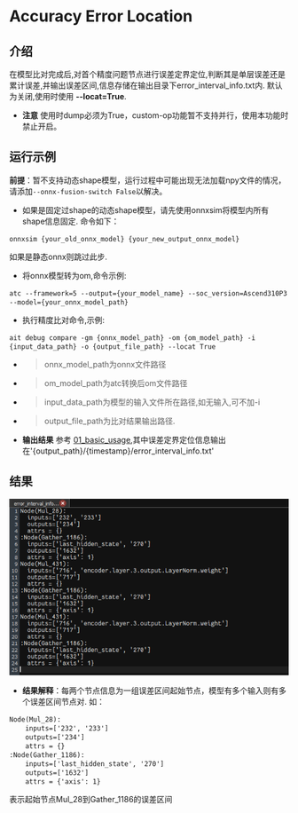 # Accuracy Error Location


## 介绍
在模型比对完成后,对首个精度问题节点进行误差定界定位,判断其是单层误差还是累计误差,并输出误差区间,信息存储在输出目录下error_interval_info.txt内.
默认为关闭,使用时使用 **--locat=True**.
* **注意** 使用时dump必须为True，custom-op功能暂不支持并行，使用本功能时禁止开启。

## 运行示例
**前提**：暂不支持动态shape模型，运行过程中可能出现无法加载npy文件的情况，请添加`--onnx-fusion-switch False`以解决。
* 如果是固定过shape的动态shape模型，请先使用onnxsim将模型内所有shape信息固定.
命令如下：
```
onnxsim {your_old_onnx_model} {your_new_output_onnx_model}
```
如果是静态onnx则跳过此步.
* 将onnx模型转为om,命令示例:
```
atc --framework=5 --output={your_model_name} --soc_version=Ascend310P3 --model={your_onnx_model_path}
```
* 执行精度比对命令,示例:
```
ait debug compare -gm {onnx_model_path} -om {om_model_path} -i {input_data_path} -o {output_file_path} --locat True
```
* > onnx_model_path为onnx文件路径
* > om_model_path为atc转换后om文件路径
* > input_data_path为模型的输入文件所在路径,如无输入,可不加-i
* > output_file_path为比对结果输出路径.
- **输出结果** 参考 [01_basic_usage](../01_basic_usage/README.md),其中误差定界定位信息输出在'{output_path}/{timestamp}/error_interval_info.txt'

## 结果
![content](./说明.png)
* **结果解释**：每两个节点信息为一组误差区间起始节点，模型有多个输入则有多个误差区间节点对.
如：
```
Node(Mul_28): 
	inputs=['232', '233']
	outputs=['234']
	attrs = {}
:Node(Gather_1186): 
	inputs=['last_hidden_state', '270']
	outputs=['1632']
	attrs = {'axis': 1}
```
表示起始节点Mul_28到Gather_1186的误差区间